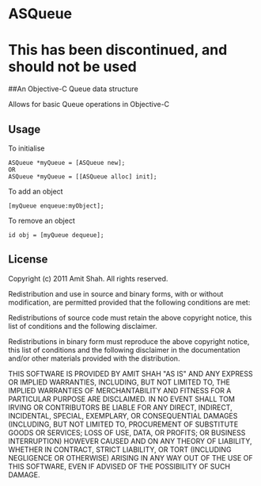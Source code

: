 # ASQueue

# This has been discontinued, and should not be used

##An Objective-C Queue data structure

Allows for basic Queue operations in Objective-C

## Usage

To initialise

	ASQueue *myQueue = [ASQueue new];
	OR
	ASQueue *myQueue = [[ASQueue alloc] init];
	
To add an object
	
	[myQueue enqueue:myObject];
	
To remove an object
	
	id obj = [myQueue dequeue];

## License
Copyright (c) 2011 Amit Shah. All rights reserved.

Redistribution and use in source and binary forms, with or without modification, are permitted provided that the following conditions are met:

Redistributions of source code must retain the above copyright notice, this list of conditions and the following disclaimer.

Redistributions in binary form must reproduce the above copyright notice, this list of conditions and the following disclaimer in the documentation and/or other materials provided with the distribution.

THIS SOFTWARE IS PROVIDED BY AMIT SHAH "AS IS" AND ANY EXPRESS OR IMPLIED WARRANTIES, INCLUDING, BUT NOT LIMITED TO, THE IMPLIED WARRANTIES OF MERCHANTABILITY AND FITNESS FOR A PARTICULAR PURPOSE ARE DISCLAIMED. IN NO EVENT SHALL TOM IRVING OR CONTRIBUTORS BE LIABLE FOR ANY DIRECT, INDIRECT, INCIDENTAL, SPECIAL, EXEMPLARY, OR CONSEQUENTIAL DAMAGES (INCLUDING, BUT NOT LIMITED TO, PROCUREMENT OF SUBSTITUTE GOODS OR SERVICES; LOSS OF USE, DATA, OR PROFITS; OR BUSINESS INTERRUPTION) HOWEVER CAUSED AND ON ANY THEORY OF LIABILITY, WHETHER IN CONTRACT, STRICT LIABILITY, OR TORT (INCLUDING NEGLIGENCE OR OTHERWISE) ARISING IN ANY WAY OUT OF THE USE OF THIS SOFTWARE, EVEN IF ADVISED OF THE POSSIBILITY OF SUCH DAMAGE.
